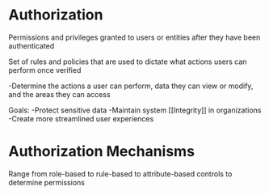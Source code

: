 # Authorization

Permissions and privileges granted to users or entities after they have been authenticated

Set of rules and policies that are used to dictate what actions users can perform once verified

-Determine the actions a user can perform, data they can view or modify, and the areas they can access

Goals:
-Protect sensitive data
-Maintain system [[Integrity]] in organizations
-Create more streamlined user experiences

# Authorization Mechanisms

Range from role-based to rule-based to attribute-based controls to determine permissions

